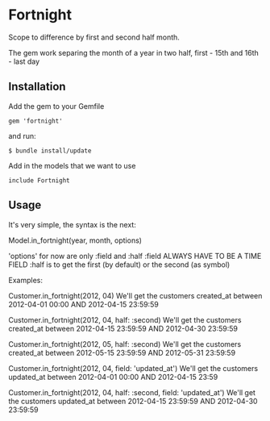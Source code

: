 # Fortnight

Scope to difference by first and second half month.

The gem work separing the month of a year in two half, first - 15th and 16th - last day

## Installation

Add the gem to your Gemfile

    gem 'fortnight'

and run:

    $ bundle install/update

Add in the models that we want to use

    include Fortnight

## Usage

It's very simple, the syntax is the next:

Model.in_fortnight(year, month, options)

'options' for now are only :field and :half
:field ALWAYS HAVE TO BE A TIME FIELD
:half is to get the first (by default) or the second (as symbol)

Examples:

Customer.in_fortnight(2012, 04)
We'll get the customers created_at between 2012-04-01 00:00 AND 2012-04-15 23:59:59

Customer.in_fortnight(2012, 04, half: :second)
We'll get the customers created_at between 2012-04-15 23:59:59 AND 2012-04-30 23:59:59

Customer.in_fortnight(2012, 05, half: :second)
We'll get the customers created_at between 2012-05-15 23:59:59 AND 2012-05-31 23:59:59

Customer.in_fortnight(2012, 04, field: 'updated_at')
We'll get the customers updated_at between 2012-04-01 00:00 AND 2012-04-15 23:59

Customer.in_fortnight(2012, 04, half: :second, field: 'updated_at')
We'll get the customers updated_at between 2012-04-15 23:59:59 AND 2012-04-30 23:59:59

